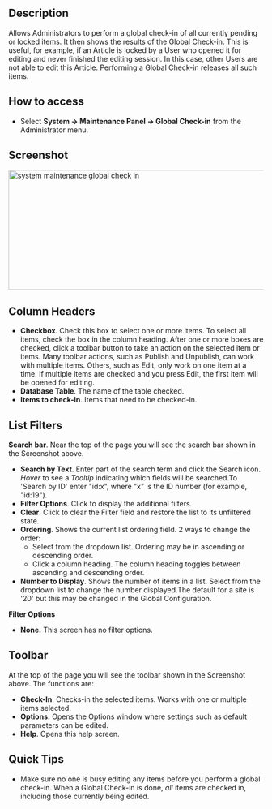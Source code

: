 <!-- Filename: Help4.x:Maintenance:_Global_Check-in / Display title: Техническое обслуживание: Снятие блокировок -->

## Description

Allows Administrators to perform a global check-in of all currently
pending or locked items. It then shows the results of the Global
Check-in. This is useful, for example, if an Article is locked by a User
who opened it for editing and never finished the editing session. In
this case, other Users are not able to edit this Article. Performing a
Global Check-in releases all such items.

## How to access

- Select **System → Maintenance Panel → Global Check-in** from
  the Administrator menu.

## Screenshot

<img
src="https://docs.joomla.org/images/c/c6/Help-4x-system-maintenance-global-check-in-en.png"
decoding="async" data-file-width="800" data-file-height="236"
width="800" height="236"
alt="system maintenance global check in" />

## Column Headers

- **Checkbox**. Check this box to select one or more items. To select
  all items, check the box in the column heading. After one or more
  boxes are checked, click a toolbar button to take an action on the
  selected item or items. Many toolbar actions, such as Publish and
  Unpublish, can work with multiple items. Others, such as Edit, only
  work on one item at a time. If multiple items are checked and you
  press Edit, the first item will be opened for editing.
- **Database Table**. The name of the table checked.
- **Items to check-in**. Items that need to be checked-in.

## List Filters

**Search bar**. Near the top of the page you will see the search bar
shown in the Screenshot above.

- **Search by Text**. Enter part of the search term and click the Search
  icon. *Hover* to see a *Tooltip* indicating which fields will be
  searched.To 'Search by ID' enter "id:x", where "x" is the ID number
  (for example, "id:19").
- **Filter Options**. Click to display the additional filters.
- **Clear**. Click to clear the Filter field and restore the list to its
  unfiltered state.
- **Ordering**. Shows the current list ordering field. 2 ways to change
  the order:
  - Select from the dropdown list. Ordering may be in ascending or
    descending order.
  - Click a column heading. The column heading toggles between ascending
    and descending order.
- **Number to Display**. Shows the number of items in a list. Select
  from the dropdown list to change the number displayed.The default for
  a site is '20' but this may be changed in the Global Configuration.

**Filter Options**

- **None.** This screen has no filter options.

## Toolbar

At the top of the page you will see the toolbar shown in the
Screenshot above. The functions are:

- **Check-In**. Checks-in the selected items. Works with one or multiple
  items selected.
- **Options.** Opens the Options window where settings such as default
  parameters can be edited.
- **Help**. Opens this help screen.

## Quick Tips

- Make sure no one is busy editing any items before you perform a global
  check-in. When a Global Check-in is done, *all* items are checked in,
  including those currently being edited.

